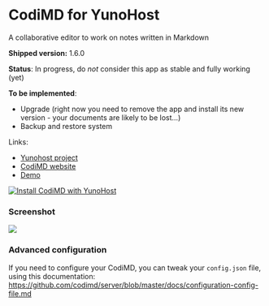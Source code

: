 # CodiMD for YunoHost

A collaborative editor to work on notes written in Markdown

**Shipped version:** 1.6.0

**Status**: In progress, do *not* consider this app as stable and fully working (yet)

**To be implemented**:
- Upgrade (right now you need to remove the app and install its new version - your documents are likely to be lost…)
- Backup and restore system

Links:
- [Yunohost project](https://yunohost.org)
- [CodiMD website](https://github.com/codimd/server/)
- [Demo](https://demo.codimd.org/)

[![Install CodiMD with YunoHost](https://install-app.yunohost.org/install-with-yunohost.png)](https://install-app.yunohost.org/?app=codimd)


### Screenshot

![](https://demo.codimd.org/screenshot.png)

### Advanced configuration

If you need to configure your CodiMD, you can tweak your `config.json` file, using this documentation: https://github.com/codimd/server/blob/master/docs/configuration-config-file.md

